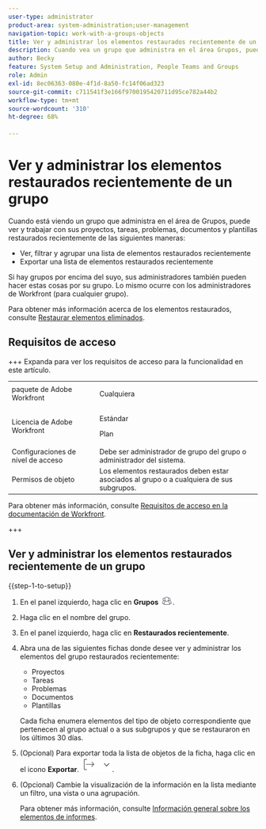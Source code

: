 ```yaml
---
user-type: administrator
product-area: system-administration;user-management
navigation-topic: work-with-a-groups-objects
title: Ver y administrar los elementos restaurados recientemente de un grupo
description: Cuando vea un grupo que administra en el área Grupos, puede ver, filtrar, agrupar y restaurar los elementos de trabajo, documentos y plantillas restaurados recientemente.
author: Becky
feature: System Setup and Administration, People Teams and Groups
role: Admin
exl-id: 8ec06363-080e-4f1d-8a50-fc14f06ad323
source-git-commit: c711541f3e166f9700195420711d95ce782a44b2
workflow-type: tm+mt
source-wordcount: '310'
ht-degree: 68%

---
```


# Ver y administrar los elementos restaurados recientemente de un grupo

Cuando está viendo un grupo que administra en el área de Grupos, puede ver y trabajar con sus proyectos, tareas, problemas, documentos y plantillas restaurados recientemente de las siguientes maneras:

* Ver, filtrar y agrupar una lista de elementos restaurados recientemente
* Exportar una lista de elementos restaurados recientemente

Si hay grupos por encima del suyo, sus administradores también pueden hacer estas cosas por su grupo. Lo mismo ocurre con los administradores de Workfront (para cualquier grupo).

Para obtener más información acerca de los elementos restaurados, consulte [Restaurar elementos eliminados](../../../administration-and-setup/manage-workfront/manage-deleted-items/restore-deleted-items.md).

## Requisitos de acceso

+++ Expanda para ver los requisitos de acceso para la funcionalidad en este artículo.

<table style="table-layout:auto"> 
 <col> 
 <col> 
 <tbody> 
  <tr> 
   <td>paquete de Adobe Workfront</td> 
   <td><p>Cualquiera</p></td> 
  </tr> 
  <tr> 
   <td>Licencia de Adobe Workfront</td> 
   <td><p>Estándar</p>
       <p>Plan</p></td>
  </tr>
  <tr> 
   <td>Configuraciones de nivel de acceso</td> 
   <td>Debe ser administrador de grupo del grupo o administrador del sistema.</td>
  </tr>
  <tr> 
   <td>Permisos de objeto</td>
   <td>Los elementos restaurados deben estar asociados al grupo o a cualquiera de sus subgrupos.</td> 
  </tr> 
 </tbody> 
</table>

Para obtener más información, consulte [Requisitos de acceso en la documentación de Workfront](/help/quicksilver/administration-and-setup/add-users/access-levels-and-object-permissions/access-level-requirements-in-documentation.md).

+++

## Ver y administrar los elementos restaurados recientemente de un grupo

{{step-1-to-setup}}

1. En el panel izquierdo, haga clic en **Grupos** ![Grupos](assets/groups-icon.png).

1. Haga clic en el nombre del grupo.
1. En el panel izquierdo, haga clic en **Restaurados recientemente**.
1. Abra una de las siguientes fichas donde desee ver y administrar los elementos del grupo restaurados recientemente:

   * Proyectos
   * Tareas
   * Problemas
   * Documentos
   * Plantillas

   Cada ficha enumera elementos del tipo de objeto correspondiente que pertenecen al grupo actual o a sus subgrupos y que se restauraron en los últimos 30 días.

1. (Opcional) Para exportar toda la lista de objetos de la ficha, haga clic en el icono **Exportar**. ![Icono de exportación](assets/export-icon.png).
1. (Opcional) Cambie la visualización de la información en la lista mediante un filtro, una vista o una agrupación.

   Para obtener más información, consulte [Información general sobre los elementos de informes](/help/quicksilver/reports-and-dashboards/reports/reporting-elements/reporting-elements-overview.md).


